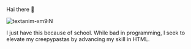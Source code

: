 Hai there 👋

![textanim-xm9iN](https://github.com/EmptyAnthology/EmptyAnthology/assets/145001247/a9943177-1ab3-44e1-aa37-cef2e803388a)

I just have this because of school.
While bad in programming, I seek to elevate my creepypastas by advancing my skill in HTML.
